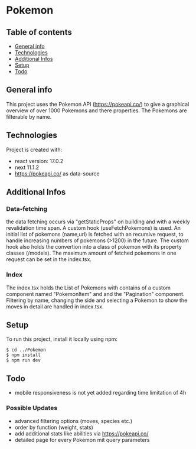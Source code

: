 # Pokemon

## Table of contents
* [General info](#general-info)
* [Technologies](#technologies)
* [Additional Infos](#additional-infos)
* [Setup](#setup)
* [Todo](#todo)

## General info
This project uses the Pokemon API (https://pokeapi.co/) to give a graphical overview of over 1000 Pokemons and there properties. The Pokemons are filterable by name.
	
## Technologies
Project is created with:
* react version: 17.0.2
* next 11.1.2
* https://pokeapi.co/ as data-source

## Additional Infos
### Data-fetching
the data fetching occurs via "getStaticProps" on building and with a weekly revalidation time span.
A custom hook (useFetchPokemons) is used. An initial list of pokemons (name,url) is fetched with an recursive request, to handle increasing numbers of pokemons (>1200) in the future. The custom hook also holds the convertion into a class of pokemon with its property classes (/models). The maximum amount of fetched pokemons in one request can be set in the index.tsx.

### Index
The index.tsx holds the List of Pokemons with contains of a custom component named "PokemonItem" and and the "Pagination" component. Filtering by name, changing the side and selecting a Pokemon to show the moves in detail are handled in index.tsx.
	
## Setup
To run this project, install it locally using npm:

```
$ cd ../Pokemon
$ npm install
$ npm run dev
```

## Todo
- mobile responsiveness is not yet added regarding time limitation of 4h

### Possible Updates
- advanced filtering options (moves, species etc.)
- order by function (weight, stats)
- add additional stats like abilities via https://pokeapi.co/
- detailed page for every Pokemon mit query parameters




